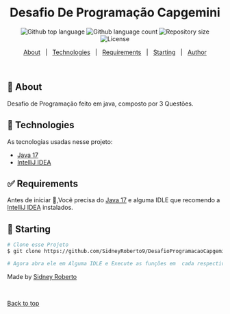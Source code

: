 <h1 align="center">Desafio De Programação   Capgemini</h1>

<p align="center">
  <img alt="Github top language" src="https://img.shields.io/github/languages/top/SidneyRoberto9/DesafioProgramacaoCapgemini?color=56BEB8">

  <img alt="Github language count" src="https://img.shields.io/github/languages/count/SidneyRoberto9/DesafioProgramacaoCapgemini?color=56BEB8">

  <img alt="Repository size" src="https://img.shields.io/github/repo-size/SidneyRoberto9/DesafioProgramacaoCapgemini?color=56BEB8">

  <img alt="License" src="https://img.shields.io/github/license/SidneyRoberto9/DesafioProgramacaoCapgemini?color=56BEB8">

  <!-- <img alt="Github issues" src="https://img.shields.io/github/issues/{{YOUR_GITHUB_USERNAME}}/desafio-de-programação---capgemini?color=56BEB8" /> -->

  <!-- <img alt="Github forks" src="https://img.shields.io/github/forks/{{YOUR_GITHUB_USERNAME}}/desafio-de-programação---capgemini?color=56BEB8" /> -->

  <!-- <img alt="Github stars" src="https://img.shields.io/github/stars/{{YOUR_GITHUB_USERNAME}}/desafio-de-programação---capgemini?color=56BEB8" /> -->
</p>

<!-- Status -->

<!-- <h4 align="center">
	🚧  Desafio De Programação   Capgemini 🚀 Under construction...  🚧
</h4>

<hr> -->

<p align="center">
  <a href="#dart-about">About</a> &#xa0; | &#xa0; 
  <a href="#rocket-technologies">Technologies</a> &#xa0; | &#xa0;
  <a href="#white_check_mark-requirements">Requirements</a> &#xa0; | &#xa0;
  <a href="#checkered_flag-starting">Starting</a> &#xa0; | &#xa0;
  <a href="https://github.com/{{YOUR_GITHUB_USERNAME}}" target="_blank">Author</a>
</p>

<br>

## :dart: About

Desafio de Programação feito em java, composto por 3 Questões.

## :rocket: Technologies

As tecnologias usadas nesse projeto:

- [Java 17](https://www.oracle.com/java/technologies/javase/jdk17-archive-downloads.html)
- [IntelliJ IDEA](https://www.jetbrains.com/pt-br/idea/)

## :white_check_mark: Requirements

Antes de iniciar :checkered_flag:,Você precisa do [Java 17](https://www.oracle.com/java/technologies/javase/jdk17-archive-downloads.html) e alguma IDLE que recomendo a [IntelliJ IDEA](https://www.jetbrains.com/pt-br/idea/) instalados.

## :checkered_flag: Starting

```bash
# Clone esse Projeto
$ git clone https://github.com/SidneyRoberto9/DesafioProgramacaoCapgemini

# Agora abra ele em Alguma IDLE e Execute as funções em  cada respectiva Questão
```

Made by <a href="https://github.com/SidneyRoberto9" target="_blank">Sidney Roberto</a>

&#xa0;

<a href="#top">Back to top</a>
